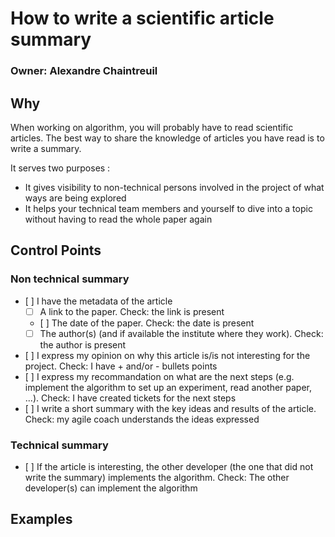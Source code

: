 # How to write a scientific article summary

### Owner: Alexandre Chaintreuil

## Why

When working on algorithm, you will probably have to read scientific articles. The best way to share the knowledge of articles you have read is to write a summary.

It serves two purposes :

- It gives visibility to non-technical persons involved in the project of what ways are being explored
- It helps your technical team members and yourself to dive into a topic without having to read the whole paper again

## Control Points


### Non technical summary

- [ ] I have the metadata of the article
  - [ ] A link to the paper. Check: the link is present
  - [ ] The date of the paper. Check: the date is present
  - [ ] The author(s) (and if available the institute where they work). Check: the author is present
- [ ] I express my opinion on why this article is/is not interesting for the project. Check: I have + and/or - bullets points
- [ ] I express my recommandation on what are the next steps (e.g. implement the algorithm to set up an experiment, read another paper, ...). Check: I have created tickets for the next steps
- [ ] I write a short summary with the key ideas and results of the article. Check: my agile coach understands the ideas expressed

### Technical summary

- [ ] If the article is interesting, the other developer (the one that did not write the summary) implements the algorithm. Check: The other developer(s) can implement the algorithm


## Examples
